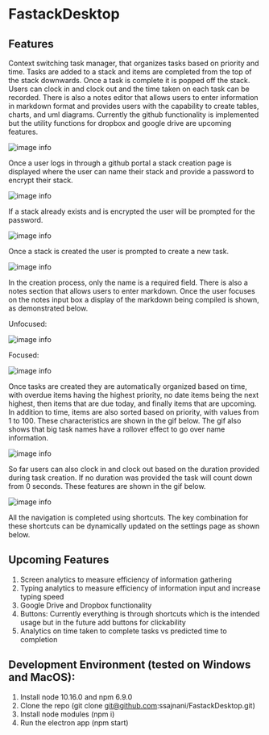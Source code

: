 # FastackDesktop

## Features

Context switching task manager, that organizes tasks based on priority and time. Tasks are added to a stack and items are completed from the top of the stack downwards. Once a task is complete it is popped off the stack. Users can clock in and clock out and the time taken on each task can be recorded. There is also a notes editor that allows users to enter information in markdown format and provides users with the capability to create tables, charts, and uml diagrams. Currently the github functionality is implemented but the utility functions for dropbox and google drive are upcoming features. 

![image info](https://raw.githubusercontent.com/ssajnani/FastackDesktop/master/demo/fastack_main.PNG)

Once a user logs in through a github portal a stack creation page is displayed where the user can name their stack and provide a password to encrypt their stack.

![image info](https://raw.githubusercontent.com/ssajnani/FastackDesktop/master/demo/stack_creation.PNG)

If a stack already exists and is encrypted the user will be prompted for the password.

![image info](https://raw.githubusercontent.com/ssajnani/FastackDesktop/master/demo/enter_password.PNG)

Once a stack is created the user is prompted to create a new task.

![image info](https://raw.githubusercontent.com/ssajnani/FastackDesktop/master/demo/new_task.PNG)

In the creation process, only the name is a required field. There is also a notes section that allows users to enter markdown. Once the user focuses on the notes input box a display of the markdown being compiled is shown, as demonstrated below.

Unfocused:

![image info](https://raw.githubusercontent.com/ssajnani/FastackDesktop/master/demo/notes_closed.PNG)

Focused:

![image info](https://raw.githubusercontent.com/ssajnani/FastackDesktop/master/demo/notes_open.PNG)

Once tasks are created they are automatically organized based on time, with overdue items having the highest priority, no date items being the next highest, then items that are due today, and finally items that are upcoming. In addition to time, items are also sorted based on priority, with values from 1 to 100. These characteristics are shown in the gif below. The gif also shows that big task names have a rollover effect to go over name information.

![image info](https://raw.githubusercontent.com/ssajnani/FastackDesktop/master/demo/fastack_rollover.gif)

So far users can also clock in and clock out based on the duration provided during task creation. If no duration was provided the task will count down from 0 seconds. These features are shown in the gif below.

![image info](https://raw.githubusercontent.com/ssajnani/FastackDesktop/master/demo/clockin_clockout.gif)

All the navigation is completed using shortcuts. The key combination for these shortcuts can be dynamically updated on the settings page as shown below.

## Upcoming Features

1) Screen analytics to measure efficiency of information gathering
2) Typing analytics to measure efficiency of information input and increase typing speed
3) Google Drive and Dropbox functionality
4) Buttons: Currently everything is through shortcuts which is the intended usage but in the future add buttons for clickability
5) Analytics on time taken to complete tasks vs predicted time to completion

## Development Environment (tested on Windows and MacOS):

1) Install node 10.16.0 and npm 6.9.0
2) Clone the repo (git clone git@github.com:ssajnani/FastackDesktop.git)
3) Install node modules (npm i)
4) Run the electron app (npm start)
